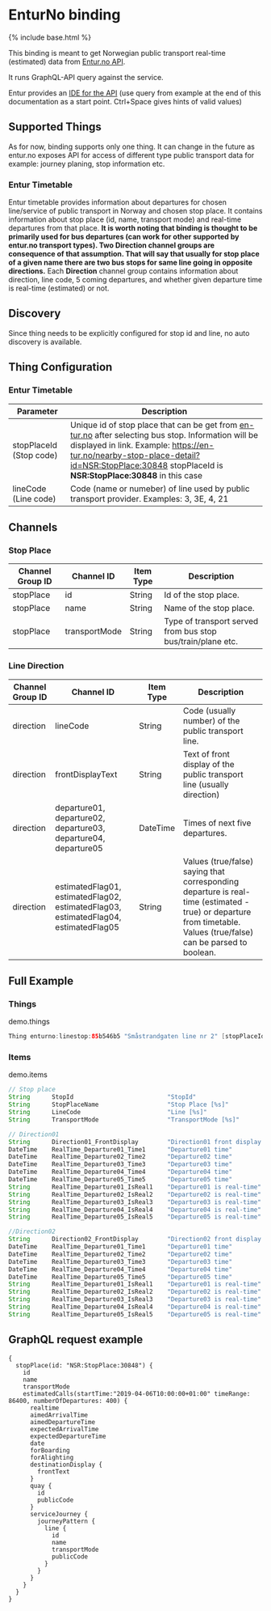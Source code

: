 # EnturNo binding

{% include base.html %}

This binding is meant to get Norwegian public transport real-time (estimated) data from [Entur.no API](https://developer.entur.org/content/journey-planner-0).

It runs GraphQL-API query against the service.

Entur provides an [IDE for the API](https://api.entur.org/doc/shamash-journeyplanner/) (use query from example at the end of this documentation as a start point. Ctrl+Space gives hints of valid values)
                                                        
## Supported Things

As for now, binding supports only one thing. It can change in the future as entur.no exposes API for access of different type 
public transport data for example: journey planing, stop information etc.

### Entur Timetable

Entur timetable provides information about departures for chosen line/service of public transport in Norway and chosen stop place. It contains information
about stop place (id, name, transport mode) and real-time departures from that place. **It is worth noting that binding is thought to be primarily used for bus
departures (can work for other supported by entur.no transport types). Two Direction channel groups are consequence of that assumption. That will say that usually 
for stop place of a given name there are two bus stops for same line going in opposite directions.** Each **Direction** channel group contains information about direction,
line code, 5 coming departures, and whether given departure time is real-time (estimated) or not. 

## Discovery

Since thing needs to be explicitly configured for stop id and line, no auto discovery is available.

## Thing Configuration

### Entur Timetable

| Parameter                 | Description                                                                                                                                                                                                                                                                  |
|---------------------------|------------------------------------------------------------------------------------------------------------------------------------------------------------------------------------------------------------------------------------------------------------------------------|
| stopPlaceId (Stop code)   | Unique id of stop place that can be get from [en-tur.no](https://en-tur.no) after selecting bus stop. Information will be displayed in link. Example: <https://en-tur.no/nearby-stop-place-detail?id=NSR:StopPlace:30848> stopPlaceId is **NSR:StopPlace:30848** in this case|
| lineCode (Line code)      | Code (name or numeber) of line used by public transport provider. Examples: 3, 3E, 4, 21                                                                                                                                                                                     |

## Channels

### Stop Place

| Channel Group ID | Channel ID      | Item Type | Description                                                 |
|------------------|-----------------|-----------|-------------------------------------------------------------|
| stopPlace        | id              | String    | Id of the stop place.                                       |
| stopPlace        | name            | String    | Name of the stop place.                                     |
| stopPlace        | transportMode   | String    | Type of transport served from bus stop bus/train/plane etc. |

### Line Direction

| Channel Group ID  | Channel ID                                                                            | Item Type | Description                                                                                                                                                           |
|-------------------|---------------------------------------------------------------------------------------|-----------|-----------------------------------------------------------------------------------------------------------------------------------------------------------------------|
| direction         | lineCode                                                                              | String    | Code (usually number) of the public transport line.                                                                                                                   |
| direction         | frontDisplayText                                                                      | String    | Text of front display of the public transport line (usually direction)                                                                                                |
| direction         | departure01, departure02, departure03, departure04, departure05                       | DateTime  | Times of next five departures.                                                                                                                                        |
| direction         | estimatedFlag01, estimatedFlag02, estimatedFlag03, estimatedFlag04, estimatedFlag05   | String    | Values (true/false) saying that corresponding departure is real-time (estimated - true) or departure from timetable. Values (true/false) can be parsed to boolean.    |

## Full Example

### Things

demo.things

```java
Thing enturno:linestop:85b546b5 "Småstrandgaten line nr 2" [stopPlaceId="NSR:StopPlace:30848", lineCode="2"]
```

### Items

demo.items

```java
// Stop place
String      StopId                          "StopId"                        {channel="enturno:linestop:7e693e96:stopPlace#id"}               
String      StopPlaceName                   "Stop Place [%s]"               {channel="enturno:linestop:7e693e96:stopPlace#name"}
String      LineCode                        "Line [%s]"                     {channel="enturno:linestop:7e693e96:Direction01#lineCode"} 
String      TransportMode                   "TransportMode [%s]"            {channel="enturno:linestop:7e693e96:stopPlace#transportMode"} 

// Direction01
String      Direction01_FrontDisplay        "Direction01 front display [%s]"    {channel="enturno:linestop:7e693e96:Direction01#frontDisplayText"} 
DateTime    RealTime_Departure01_Time1      "Departure01 time"                  {channel="enturno:linestop:7e693e96:Direction01#departure01"}     
DateTime    RealTime_Departure02_Time2      "Departure02 time"                  {channel="enturno:linestop:7e693e96:Direction01#departure02"}     
DateTime    RealTime_Departure03_Time3      "Departure03 time"                  {channel="enturno:linestop:7e693e96:Direction01#departure03"}     
DateTime    RealTime_Departure04_Time4      "Departure04 time"                  {channel="enturno:linestop:7e693e96:Direction01#departure04"}     
DateTime    RealTime_Departure05_Time5      "Departure05 time"                  {channel="enturno:linestop:7e693e96:Direction01#departure05"}     
String      RealTime_Departure01_IsReal1    "Departure01 is real-time"          {channel="enturno:linestop:7e693e96:Direction01#estimatedFlag01"} 
String      RealTime_Departure02_IsReal2    "Departure02 is real-time"          {channel="enturno:linestop:7e693e96:Direction01#estimatedFlag02"} 
String      RealTime_Departure03_IsReal3    "Departure03 is real-time"          {channel="enturno:linestop:7e693e96:Direction01#estimatedFlag03"} 
String      RealTime_Departure04_IsReal4    "Departure04 is real-time"          {channel="enturno:linestop:7e693e96:Direction01#estimatedFlag04"} 
String      RealTime_Departure05_IsReal5    "Departure05 is real-time"          {channel="enturno:linestop:7e693e96:Direction01#estimatedFlag05"} 

//Direction02
String      Direction02_FrontDisplay        "Direction02 front display [%s]"    {channel="enturno:linestop:7e693e96:Direction02#frontDisplayText"}
DateTime    RealTime_Departure01_Time1      "Departure01 time"                  {channel="enturno:linestop:7e693e96:Direction02#departure01"}    
DateTime    RealTime_Departure02_Time2      "Departure02 time"                  {channel="enturno:linestop:7e693e96:Direction02#departure02"}    
DateTime    RealTime_Departure03_Time3      "Departure03 time"                  {channel="enturno:linestop:7e693e96:Direction02#departure03"}    
DateTime    RealTime_Departure04_Time4      "Departure04 time"                  {channel="enturno:linestop:7e693e96:Direction02#departure04"}    
DateTime    RealTime_Departure05_Time5      "Departure05 time"                  {channel="enturno:linestop:7e693e96:Direction02#departure05"}    
String      RealTime_Departure01_IsReal1    "Departure01 is real-time"          {channel="enturno:linestop:7e693e96:Direction02#estimatedFlag01"}
String      RealTime_Departure02_IsReal2    "Departure02 is real-time"          {channel="enturno:linestop:7e693e96:Direction02#estimatedFlag02"}
String      RealTime_Departure03_IsReal3    "Departure03 is real-time"          {channel="enturno:linestop:7e693e96:Direction02#estimatedFlag03"}
String      RealTime_Departure04_IsReal4    "Departure04 is real-time"          {channel="enturno:linestop:7e693e96:Direction02#estimatedFlag04"}
String      RealTime_Departure05_IsReal5    "Departure05 is real-time"          {channel="enturno:linestop:7e693e96:Direction02#estimatedFlag05"}
```

## GraphQL request example

```
{
  stopPlace(id: "NSR:StopPlace:30848") {
    id
    name
    transportMode
    estimatedCalls(startTime:"2019-04-06T10:00:00+01:00" timeRange: 86400, numberOfDepartures: 400) {
      realtime
      aimedArrivalTime
      aimedDepartureTime
      expectedArrivalTime
      expectedDepartureTime
      date
      forBoarding
      forAlighting
      destinationDisplay {
        frontText
      }
      quay {
        id
        publicCode
      }
      serviceJourney {
        journeyPattern {
          line {
            id
            name
            transportMode
            publicCode
          }
        }
      }
    }
  }
}
```